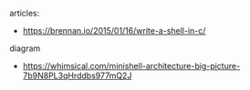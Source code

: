 articles:

* https://brennan.io/2015/01/16/write-a-shell-in-c/


diagram

* https://whimsical.com/minishell-architecture-big-picture-7b9N8PL3qHrddbs977mQ2J